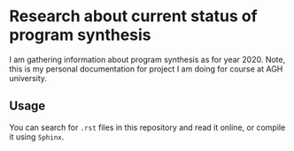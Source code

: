 # Research about current status of program synthesis

I am gathering information about program synthesis as for year 2020. Note, this is my personal documentation for project I am doing for course at AGH university.

## Usage

You can search for `.rst` files in this repository and read it online, or compile it using `Sphinx`.